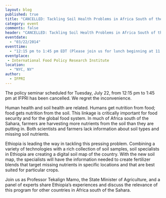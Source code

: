 ```yaml
---
layout: blog
published: true
title: "CANCELLED: Tackling Soil Health Problems in Africa South of the Sahara"
category: event
comments: false
header: "CANCELLED: Tackling Soil Health Problems in Africa South of the Sahara"
eventdate: 
  - "03/22/2014"
eventtime: 
  - "12:15 pm to 1:45 pm EDT (Please join us for lunch beginning at 11:45 am); Live webcast coming up at the scheduled time."
eventplace:
 - International Food Policy Research Institute
location: 
  - "NYC, NY"
author: 
  - IFPRI
---
```




The policy seminar scheduled for Tuesday, July 22, from 12:15 pm to 1:45 pm at IFPRI has been cancelled. We regret the inconvenience.

Human health and soil health are related. Humans get nutrition from food; food gets nutrition from the soil. This linkage is critically important for food security and for the global food system. In much of Africa south of the Sahara, farmers are harvesting more nutrients from the soil than they are putting in. Both scientists and farmers lack information about soil types and missing soil nutrients.

Ethiopia is leading the way in tackling this pressing problem. Combining a variety of technologies with a rich collection of soil samples, soil specialists in Ethiopia are creating a digital soil map of the country. With the new soil map, the specialists will have the information needed to create fertilizer blends that target missing nutrients in specific locations and that are best suited for particular crops.

Join us as Professor Tekalign Mamo, the State Minister of Agriculture, and a panel of experts share Ethiopia’s experiences and discuss the relevance of this program for other countries in Africa south of the Sahara.
